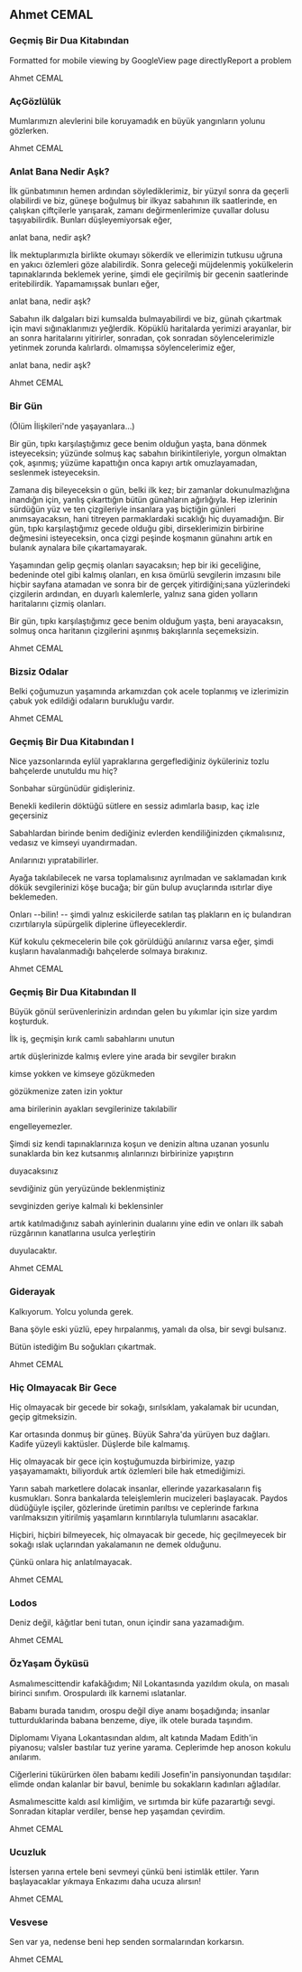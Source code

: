 ## Ahmet CEMAL

### Geçmiş Bir Dua Kitabından

Formatted for mobile viewing by GoogleView page directlyReport a problem

Ahmet CEMAL

### AçGözlülük

Mumlarımızn alevlerini bile
koruyamadık
en büyük yangınların
yolunu gözlerken.

Ahmet CEMAL

### Anlat Bana Nedir Aşk?

İlk günbatımının hemen ardından söylediklerimiz, bir
yüzyıl sonra da geçerli olabilirdi ve biz, güneşe
boğulmuş bir ilkyaz sabahının ilk saatlerinde, en çalışkan
çiftçilerle yarışarak, zamanı değirmenlerimize çuvallar
dolusu taşıyabilirdik. Bunları düşleyemiyorsak eğer,

anlat bana, nedir aşk?

İlk mektuplarımızla birlikte okumayı sökerdik ve
ellerimizin tutkusu uğruna en yakıcı özlemleri göze 
alabilirdik. Sonra geleceği müjdelenmiş yokülkelerin
tapınaklarında beklemek yerine, şimdi ele geçirilmiş bir
gecenin saatlerinde eritebilirdik. Yapamamışsak bunları
eğer,

anlat bana, nedir aşk?

Sabahın ilk dalgaları bizi kumsalda bulmayabilirdi ve
biz,  günah çıkartmak için mavi sığınaklarımızı yeğlerdik.
Köpüklü haritalarda yerimizi arayanlar, bir an sonra
haritalarını yitirirler, sonradan, çok sonradan
söylencelerimizle yetinmek zorunda kalırlardı.
olmamışsa söylencelerimiz eğer,

anlat bana, nedir aşk?

Ahmet CEMAL

### Bir Gün

(Ölüm İlişkileri'nde yaşayanlara...)

Bir gün, tıpkı karşılaştığımız gece
benim olduğun yaşta, bana dönmek isteyeceksin;
yüzünde solmuş kaç sabahın birikintileriyle,
yorgun olmaktan çok, aşınmış;
yüzüme kapattığın onca kapıyı
artık omuzlayamadan,
seslenmek isteyeceksin.


Zamana diş bileyeceksin o gün, belki ilk kez;
bir  zamanlar dokunulmazlığına inandığın için,
yanlış çıkarttığın bütün günahların ağırlığıyla.
Hep izlerinin sürdüğün yüz ve ten çizgileriyle
insanlara yaş biçtiğin günleri anımsayacaksın,
hani titreyen parmaklardaki sıcaklığı hiç duyamadığın.
Bir gün, tıpkı karşılaştığımız gecede olduğu gibi,
dirseklerimizin birbirine değmesini isteyeceksin,
onca çizgi peşinde koşmanın günahını
artık en bulanık aynalara bile çıkartamayarak.


Yaşamından gelip geçmiş olanları sayacaksın;
hep bir iki geceliğine,
bedeninde otel gibi kalmış olanları,
en kısa ömürlü sevgilerin imzasını bile
hiçbir sayfana atamadan
ve sonra bir de gerçek yitirdiğini;sana
yüzlerindeki çizgilerin ardından,
en duyarlı kalemlerle, yalnız sana giden
yolların haritalarını çizmiş olanları.

Bir gün, tıpkı karşılaştığımız gece
benim olduğum yaşta, beni arayacaksın,
solmuş onca haritanın çizgilerini
aşınmış bakışlarınla seçemeksizin.

Ahmet CEMAL

### Bizsiz Odalar

Belki çoğumuzun yaşamında
arkamızdan çok acele toplanmış
ve izlerimizin çabuk yok edildiği
odaların burukluğu vardır.

Ahmet CEMAL

### Geçmiş Bir Dua Kitabından I

Nice yazsonlarında
eylül yapraklarına
gergeflediğiniz öyküleriniz
tozlu bahçelerde unutuldu mu hiç?

Sonbahar sürgünüdür gidişleriniz.

Benekli kedilerin döktüğü sütlere
en sessiz adımlarla basıp,
kaç izle geçersiniz

Sabahlardan birinde
benim dediğiniz evlerden 
kendiliğinizden çıkmalısınız,
vedasız ve kimseyi uyandırmadan.

Anılarınızı yıpratabilirler.

Ayağa takılabilecek ne varsa
toplamalısınız ayrılmadan ve saklamadan
kırık dökük sevgilerinizi köşe bucağa;
bir gün bulup
avuçlarında ısıtırlar diye
beklemeden.

Onları  --bilin! --  şimdi yalnız
eskicilerde satılan taş plakların
en iç bulandıran cızırtılarıyla
süpürgelik diplerine üfleyeceklerdir.

Küf kokulu çekmecelerin bile
çok görüldüğü anılarınız varsa eğer,
şimdi kuşların havalanmadığı bahçelerde
solmaya bırakınız.

Ahmet CEMAL

### Geçmiş Bir Dua Kitabından II

Büyük gönül serüvenlerinizin ardından gelen bu yıkımlar
için size yardım koşturduk.

İlk iş, geçmişin kırık camlı sabahlarını unutun

artık düşlerinizde kalmış evlere yine arada bir sevgiler
bırakın

kimse yokken ve kimseye gözükmeden

gözükmenize zaten izin yoktur

ama birilerinin ayakları sevgilerinize takılabilir

engelleyemezler.

Şimdi siz kendi tapınaklarınıza koşun ve denizin altına
uzanan  yosunlu sunaklarda bin kez kutsanmış alınlarınızı
birbirinize yapıştırın

duyacaksınız

sevdiğiniz gün yeryüzünde beklenmiştiniz

sevginizden geriye kalmalı ki beklensinler

artık katılmadığınız sabah ayinlerinin dualarını yine edin
ve onları ilk sabah rüzgârının kanatlarına usulca
yerleştirin

duyulacaktır.

Ahmet CEMAL

### Giderayak

Kalkıyorum.
Yolcu yolunda gerek.


Bana şöyle
eski yüzlü,
epey hırpalanmış,
yamalı da olsa,
bir sevgi bulsanız.

Bütün istediğim 
Bu soğukları çıkartmak.

Ahmet CEMAL

### Hiç Olmayacak Bir Gece

Hiç olmayacak bir gecede
bir sokağı, sırılsıklam, yakalamak
bir ucundan, geçip gitmeksizin.

Kar ortasında donmuş bir güneş.
Büyük Sahra'da yürüyen buz dağları.
Kadife yüzeyli kaktüsler.
Düşlerde bile kalmamış.

Hiç olmayacak bir gece için
koştuğumuzda birbirimize,
yazıp yaşayamamaktı, biliyorduk
artık özlemleri bile
hak etmediğimizi.

Yarın sabah marketlere dolacak
insanlar, ellerinde
yazarkasaların fiş kusmukları.
Sonra bankalarda
teleişlemlerin mucizeleri başlayacak.
Paydos düdüğüyle işçiler,
gözlerinde üretimin parıltısı
ve ceplerinde
farkına varılmaksızın yitirilmiş
yaşamların kırıntılarıyla
tulumlarını asacaklar.

Hiçbiri, hiçbiri bilmeyecek,
hiç olmayacak bir gecede,
hiç geçilmeyecek bir sokağı
ıslak uçlarından yakalamanın
ne demek olduğunu.

Çünkü onlara
hiç anlatılmayacak.

Ahmet CEMAL

### Lodos

Deniz değil,
kâğıtlar beni tutan,
onun içindir sana yazamadığım.

Ahmet CEMAL

### ÖzYaşam Öyküsü

Asmalımescittendir kafakâğıdım;
Nil Lokantasında yazıldım okula,
on masalı birinci sınıfım.
Orospulardı ilk karnemi ıslatanlar.

Babamı burada tanıdım,
orospu değil diye anamı boşadığında;
insanlar tutturduklarinda
babana benzeme, diye,
ilk otele burada taşındım.

Diplomamı Viyana Lokantasından aldım,
alt katında Madam Edith'in piyanosu;
valsler bastılar tuz yerine yarama.
Ceplerimde hep anoson kokulu anılarım.

Ciğerlerini tükürürken ölen babamı
kedili Josefin'in pansiyonundan taşıdılar:
elimde ondan kalanlar bir bavul,
benimle bu sokakların kadınları ağladılar.

Asmalımescitte kaldı asıl kimliğim,
ve sırtımda bir küfe pazarartığı sevgi.
Sonradan kitaplar verdiler,
bense hep yaşamdan çevirdim.

Ahmet CEMAL

### Ucuzluk

İstersen yarına ertele
beni sevmeyi
çünkü beni istimlâk ettiler.
Yarın başlayacaklar
yıkmaya
Enkazımı
daha ucuza alırsın!

Ahmet CEMAL

### Vesvese

Sen var ya,
nedense beni hep
senden sormalarından
korkarsın.

Ahmet CEMAL